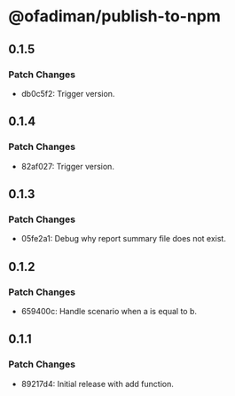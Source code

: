 # @ofadiman/publish-to-npm

## 0.1.5

### Patch Changes

- db0c5f2: Trigger version.

## 0.1.4

### Patch Changes

- 82af027: Trigger version.

## 0.1.3

### Patch Changes

- 05fe2a1: Debug why report summary file does not exist.

## 0.1.2

### Patch Changes

- 659400c: Handle scenario when a is equal to b.

## 0.1.1

### Patch Changes

- 89217d4: Initial release with add function.
